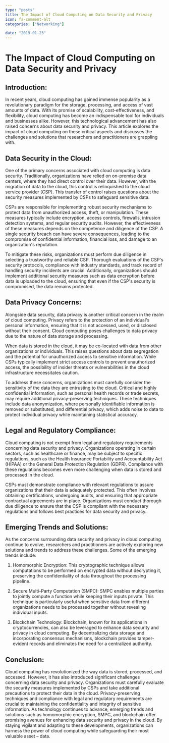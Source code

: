 ```yaml
---
type: "posts"
title: The Impact of Cloud Computing on Data Security and Privacy
icon: fa-comment-alt
categories: ["Networking"]

date: "2019-01-23"
---
```




# The Impact of Cloud Computing on Data Security and Privacy

## Introduction:
In recent years, cloud computing has gained immense popularity as a revolutionary paradigm for the storage, processing, and access of vast amounts of data. With its promise of scalability, cost-effectiveness, and flexibility, cloud computing has become an indispensable tool for individuals and businesses alike. However, this technological advancement has also raised concerns about data security and privacy. This article explores the impact of cloud computing on these critical aspects and discusses the challenges and solutions that researchers and practitioners are grappling with.

## Data Security in the Cloud:
One of the primary concerns associated with cloud computing is data security. Traditionally, organizations have relied on on-premise data centers, where they had direct control over their data. However, with the migration of data to the cloud, this control is relinquished to the cloud service provider (CSP). This transfer of control raises questions about the security measures implemented by CSPs to safeguard sensitive data.

CSPs are responsible for implementing robust security mechanisms to protect data from unauthorized access, theft, or manipulation. These measures typically include encryption, access controls, firewalls, intrusion detection systems, and regular security audits. However, the effectiveness of these measures depends on the competence and diligence of the CSP. A single security breach can have severe consequences, leading to the compromise of confidential information, financial loss, and damage to an organization's reputation.

To mitigate these risks, organizations must perform due diligence in selecting a trustworthy and reliable CSP. Thorough evaluations of the CSP's security protocols, compliance with industry standards, and track record of handling security incidents are crucial. Additionally, organizations should implement additional security measures such as data encryption before data is uploaded to the cloud, ensuring that even if the CSP's security is compromised, the data remains protected.

## Data Privacy Concerns:
Alongside data security, data privacy is another critical concern in the realm of cloud computing. Privacy refers to the protection of an individual's personal information, ensuring that it is not accessed, used, or disclosed without their consent. Cloud computing poses challenges to data privacy due to the nature of data storage and processing.

When data is stored in the cloud, it may be co-located with data from other organizations or individuals. This raises questions about data segregation and the potential for unauthorized access to sensitive information. While CSPs typically implement strict access controls to prevent unauthorized access, the possibility of insider threats or vulnerabilities in the cloud infrastructure necessitates caution.

To address these concerns, organizations must carefully consider the sensitivity of the data they are entrusting to the cloud. Critical and highly confidential information, such as personal health records or trade secrets, may require additional privacy-preserving techniques. These techniques include data anonymization, where personally identifiable information is removed or substituted, and differential privacy, which adds noise to data to protect individual privacy while maintaining statistical accuracy.

## Legal and Regulatory Compliance:
Cloud computing is not exempt from legal and regulatory requirements concerning data security and privacy. Organizations operating in certain sectors, such as healthcare or finance, may be subject to specific regulations, such as the Health Insurance Portability and Accountability Act (HIPAA) or the General Data Protection Regulation (GDPR). Compliance with these regulations becomes even more challenging when data is stored and processed in the cloud.

CSPs must demonstrate compliance with relevant regulations to assure organizations that their data is adequately protected. This often involves obtaining certifications, undergoing audits, and ensuring that appropriate contractual agreements are in place. Organizations must conduct thorough due diligence to ensure that the CSP is compliant with the necessary regulations and follows best practices for data security and privacy.

## Emerging Trends and Solutions:
As the concerns surrounding data security and privacy in cloud computing continue to evolve, researchers and practitioners are actively exploring new solutions and trends to address these challenges. Some of the emerging trends include:

1. Homomorphic Encryption: This cryptographic technique allows computations to be performed on encrypted data without decrypting it, preserving the confidentiality of data throughout the processing pipeline.

2. Secure Multi-Party Computation (SMPC): SMPC enables multiple parties to jointly compute a function while keeping their inputs private. This technique is particularly useful when sensitive data from different organizations needs to be processed together without revealing individual inputs.

3. Blockchain Technology: Blockchain, known for its applications in cryptocurrencies, can also be leveraged to enhance data security and privacy in cloud computing. By decentralizing data storage and incorporating consensus mechanisms, blockchain provides tamper-evident records and eliminates the need for a centralized authority.

## Conclusion:
Cloud computing has revolutionized the way data is stored, processed, and accessed. However, it has also introduced significant challenges concerning data security and privacy. Organizations must carefully evaluate the security measures implemented by CSPs and take additional precautions to protect their data in the cloud. Privacy-preserving techniques and compliance with legal and regulatory requirements are crucial to maintaining the confidentiality and integrity of sensitive information. As technology continues to advance, emerging trends and solutions such as homomorphic encryption, SMPC, and blockchain offer promising avenues for enhancing data security and privacy in the cloud. By staying vigilant and adapting to these developments, organizations can harness the power of cloud computing while safeguarding their most valuable asset – data.